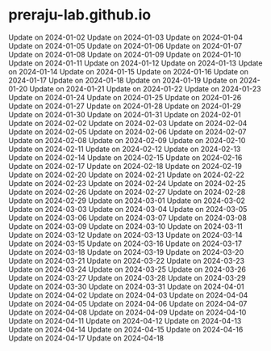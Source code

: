 # preraju-lab.github.io
Update on 2024-01-02
Update on 2024-01-03
Update on 2024-01-04
Update on 2024-01-05
Update on 2024-01-06
Update on 2024-01-07
Update on 2024-01-08
Update on 2024-01-09
Update on 2024-01-10
Update on 2024-01-11
Update on 2024-01-12
Update on 2024-01-13
Update on 2024-01-14
Update on 2024-01-15
Update on 2024-01-16
Update on 2024-01-17
Update on 2024-01-18
Update on 2024-01-19
Update on 2024-01-20
Update on 2024-01-21
Update on 2024-01-22
Update on 2024-01-23
Update on 2024-01-24
Update on 2024-01-25
Update on 2024-01-26
Update on 2024-01-27
Update on 2024-01-28
Update on 2024-01-29
Update on 2024-01-30
Update on 2024-01-31
Update on 2024-02-01
Update on 2024-02-02
Update on 2024-02-03
Update on 2024-02-04
Update on 2024-02-05
Update on 2024-02-06
Update on 2024-02-07
Update on 2024-02-08
Update on 2024-02-09
Update on 2024-02-10
Update on 2024-02-11
Update on 2024-02-12
Update on 2024-02-13
Update on 2024-02-14
Update on 2024-02-15
Update on 2024-02-16
Update on 2024-02-17
Update on 2024-02-18
Update on 2024-02-19
Update on 2024-02-20
Update on 2024-02-21
Update on 2024-02-22
Update on 2024-02-23
Update on 2024-02-24
Update on 2024-02-25
Update on 2024-02-26
Update on 2024-02-27
Update on 2024-02-28
Update on 2024-02-29
Update on 2024-03-01
Update on 2024-03-02
Update on 2024-03-03
Update on 2024-03-04
Update on 2024-03-05
Update on 2024-03-06
Update on 2024-03-07
Update on 2024-03-08
Update on 2024-03-09
Update on 2024-03-10
Update on 2024-03-11
Update on 2024-03-12
Update on 2024-03-13
Update on 2024-03-14
Update on 2024-03-15
Update on 2024-03-16
Update on 2024-03-17
Update on 2024-03-18
Update on 2024-03-19
Update on 2024-03-20
Update on 2024-03-21
Update on 2024-03-22
Update on 2024-03-23
Update on 2024-03-24
Update on 2024-03-25
Update on 2024-03-26
Update on 2024-03-27
Update on 2024-03-28
Update on 2024-03-29
Update on 2024-03-30
Update on 2024-03-31
Update on 2024-04-01
Update on 2024-04-02
Update on 2024-04-03
Update on 2024-04-04
Update on 2024-04-05
Update on 2024-04-06
Update on 2024-04-07
Update on 2024-04-08
Update on 2024-04-09
Update on 2024-04-10
Update on 2024-04-11
Update on 2024-04-12
Update on 2024-04-13
Update on 2024-04-14
Update on 2024-04-15
Update on 2024-04-16
Update on 2024-04-17
Update on 2024-04-18
